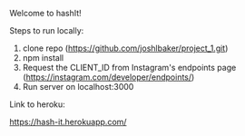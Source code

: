Welcome to hashIt!

Steps to run locally:
1) clone repo (https://github.com/joshlbaker/project_1.git)
2) npm install 
3) Request the CLIENT_ID from Instagram's endpoints page (https://instagram.com/developer/endpoints/)
4) Run server on localhost:3000

Link to heroku:

https://hash-it.herokuapp.com/
